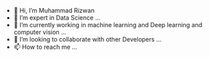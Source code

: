 - 👋 Hi, I’m Muhammad Rizwan
- 👀 I’m expert in Data Science ...
- 🌱 I’m currently working in  machine learning and Deep learning and computer vision ...
- 💞️ I’m looking to collaborate with other Developers ...
- 📫 How to reach me ...

<!---
muhammadrizwan11/muhammadrizwan11 is a ✨ special ✨ repository because its `README.md` (this file) appears on your GitHub profile.
You can click the Preview link to take a look at your changes.
--->
